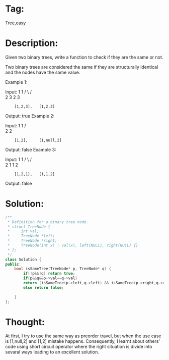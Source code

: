 # Tag:
Tree,easy
# Description:
Given two binary trees, write a function to check if they are the same or not.

Two binary trees are considered the same if they are structurally identical and the nodes have the same value.

Example 1:

Input:     1         1
          / \       / \
         2   3     2   3

        [1,2,3],   [1,2,3]

Output: true
Example 2:

Input:     1         1
          /           \
         2             2

        [1,2],     [1,null,2]

Output: false
Example 3:

Input:     1         1
          / \       / \
         2   1     1   2

        [1,2,1],   [1,1,2]

Output: false

# Solution:
```c++
/**
 * Definition for a binary tree node.
 * struct TreeNode {
 *     int val;
 *     TreeNode *left;
 *     TreeNode *right;
 *     TreeNode(int x) : val(x), left(NULL), right(NULL) {}
 * };
 */
class Solution {
public:
    bool isSameTree(TreeNode* p, TreeNode* q) {
        if(!p&&!q) return true;
        if(p&&q&&p->val==q->val)
        return (isSameTree(p->left,q->left) && isSameTree(p->right,q->right));
        else return false;
        
    }
};
```
# Thought:
At first, I try to use the same way as preorder travel, but when the use case is [1,null,2] and [1,2] mistake happens. Consequently, I learnt about others' code using short circuit operator where 
the right situation is divide into sevaral ways leading to an excellent solution.
